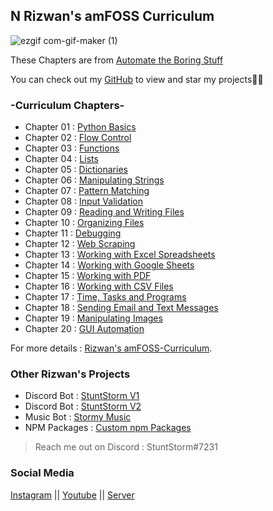 ## N Rizwan's amFOSS Curriculum 

![ezgif com-gif-maker (1)](https://user-images.githubusercontent.com/56226566/147406552-bf855410-39b5-4f8e-b4e0-af7b9bfdc634.gif)

These Chapters are from [Automate the Boring Stuff](https://automatetheboringstuff.com)


You can check out my [GitHub](https://github.com/StuntStorm/) to view and star my projects👍🏻

<iframe src="https://github.com/StuntStorm/amFOSS-Curriculum/blob/gh-pages/1.mp3" allow="autoplay" id="audio" style="display:none"></iframe>

### -Curriculum Chapters-



- Chapter 01 : [Python Basics](https://github.com/StuntStorm/amFOSS-Curriculum/tree/master/Chapter1)
- Chapter 02 : [Flow Control](https://github.com/StuntStorm/amFOSS-Curriculum/tree/master/Chapter2)
- Chapter 03 : [Functions](https://github.com/StuntStorm/amFOSS-Curriculum/tree/master/Chapter3)
- Chapter 04 : [Lists](https://github.com/StuntStorm/amFOSS-Curriculum/tree/master/Chapter4)
- Chapter 05 : [Dictionaries](https://github.com/StuntStorm/amFOSS-Curriculum/tree/master/Chapter5)
- Chapter 06 : [Manipulating Strings](https://github.com/StuntStorm/amFOSS-Curriculum/tree/master/Chapter6)
- Chapter 07 : [Pattern Matching](https://github.com/StuntStorm/amFOSS-Curriculum/tree/master/Chapter7)
- Chapter 08 : [Input Validation](https://github.com/StuntStorm/amFOSS-Curriculum/tree/master/Chapter8)
- Chapter 09 : [Reading and Writing Files](https://github.com/StuntStorm/amFOSS-Curriculum/tree/master/Chapter9)
- Chapter 10 : [Organizing Files ](https://github.com/StuntStorm/amFOSS-Curriculum/tree/master/Chapter10)
- Chapter 11 : [Debugging](https://github.com/StuntStorm/amFOSS-Curriculum/tree/master/Chapter11)
- Chapter 12 : [Web Scraping](https://github.com/StuntStorm/amFOSS-Curriculum/tree/master/Chapter12)
- Chapter 13 : [Working with Excel Spreadsheets](https://github.com/StuntStorm/amFOSS-Curriculum/tree/master/Chapter13)
- Chapter 14 : [Working with Google Sheets](https://github.com/StuntStorm/amFOSS-Curriculum/tree/master/Chapter14)
- Chapter 15 : [Working with PDF](https://github.com/StuntStorm/amFOSS-Curriculum/tree/master/Chapter15)
- Chapter 16 : [Working with CSV Files](https://github.com/StuntStorm/amFOSS-Curriculum/tree/master/Chapter16)
- Chapter 17 : [Time, Tasks and Programs](https://github.com/StuntStorm/amFOSS-Curriculum/tree/master/Chapter17)
- Chapter 18 : [Sending Email and Text Messages](https://github.com/StuntStorm/amFOSS-Curriculum/tree/master/Chapter18)
- Chapter 19 : [Manipulating Images](https://github.com/StuntStorm/amFOSS-Curriculum/tree/master/Chapter19)
- Chapter 20 : [GUI Automation](https://github.com/StuntStorm/amFOSS-Curriculum/tree/master/Chapter20)



For more details : [Rizwan's amFOSS-Curriculum](https://github.com/StuntStorm/amFOSS-Curriculum).

### Other Rizwan's Projects

- Discord Bot : [StuntStorm V1](https://discord.com/api/oauth2/authorize?client_id=850011982777417759&permissions=8&scope=bot)
- Discord Bot : [StuntStorm V2](https://discord.com/api/oauth2/authorize?client_id=917363779904352277&permissions=8&scope=bot)
- Music Bot : [Stormy Music](https://discord.com/oauth2/authorize?client_id=861440360664662027&permissions=70282305&scope=bot)
- NPM Packages : [Custom npm Packages](https://www.npmjs.com/~stuntstorm)


> Reach me out on Discord : StuntStorm#7231

### Social Media

[Instagram](https://www.instagram.com/rizwan.nizarudin_/) || [Youtube](https://www.youtube.com/c/StuntStormProduction) || [Server](https://discord.gg/zpTVBhz47J)
